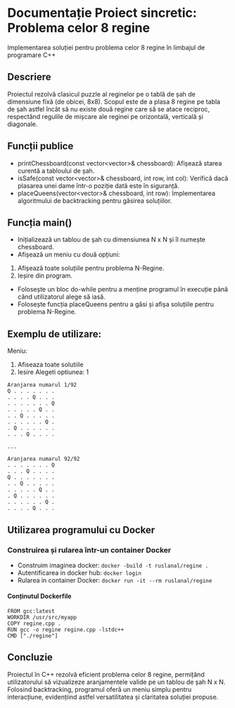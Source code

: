 # Documentație Proiect sincretic: Problema celor 8 regine
Implementarea soluției pentru problema celor 8 regine în limbajul de programare C++

## Descriere
Proiectul rezolvă clasicul puzzle al reginelor pe o tablă de șah de dimensiune fixă (de obicei, 8x8). Scopul este de a plasa 8 regine pe tabla de șah astfel încât să nu existe două regine care să se atace reciproc, respectând regulile de mișcare ale reginei pe orizontală, verticală și diagonale.

## Funcții publice
- printChessboard(const vector<vector<int>>& chessboard): Afișează starea curentă a tabloului de șah.
- isSafe(const vector<vector<int>>& chessboard, int row, int col): Verifică dacă plasarea unei dame într-o poziție dată este în siguranță.
- placeQueens(vector<vector<int>>& chessboard, int row): Implementarea algoritmului de backtracking pentru găsirea soluțiilor.

## Funcția main()
- Inițializează un tablou de șah cu dimensiunea N x N și îl numește chessboard.
- Afișează un meniu cu două opțiuni:
1. Afișează toate soluțiile pentru problema N-Regine.
2. Ieșire din program.
- Folosește un bloc do-while pentru a menține programul în execuție până când utilizatorul alege să iasă.
- Folosește funcția placeQueens pentru a găsi și afișa soluțiile pentru problema N-Regine.

## Exemplu de utilizare:
Meniu:
1. Afiseaza toate solutiile
2. Iesire
Alegeti optiunea: 1
```plaintext
Aranjarea numarul 1/92
Q . . . . . . .  
. . . . Q . . .  
. . . . . . . Q  
. . . . . Q . .  
. . Q . . . . .  
. . . . . . Q .  
. Q . . . . . .  
. . . Q . . . .  

...

Aranjarea numarul 92/92
. . . . . . . Q  
. . . Q . . . .  
Q . . . . . . .  
. . Q . . . . .  
. . . . . Q . .  
. Q . . . . . .  
. . . . . . Q .  
. . . . Q . . .  
```
## Utilizarea programului cu Docker
### Construirea și rularea într-un container Docker
- Construim imaginea docker:
```docker -build -t ruslanal/regine .```
- Autentificarea in docker hub:
```docker login```
- Rularea in container Docker:
```docker run -it --rm ruslanal/regine```

#### Conținutul Dockerfile
```plaintext
FROM gcc:latest
WORKDIR /usr/src/myapp
COPY regine.cpp .
RUN gcc -o regine regine.cpp -lstdc++
CMD ["./regine"]
```

## Concluzie
Proiectul în C++ rezolvă eficient problema celor 8 regine, permițând utilizatorului să vizualizeze aranjamentele valide pe un tablou de șah N x N. Folosind backtracking, programul oferă un meniu simplu pentru interacțiune, evidențiind astfel versatilitatea și claritatea soluției propuse.

